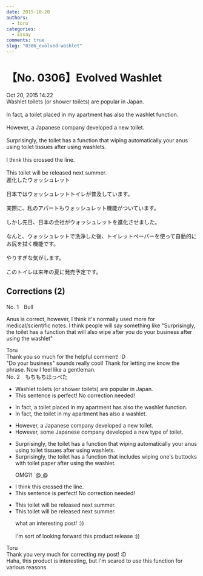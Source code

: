 ```yaml
---
date: 2015-10-20
authors:
  - toru
categories:
  - Essay
comments: true
slug: "0306_evolved-washlet"
---
```


# 【No. 0306】Evolved Washlet
<div class="date">Oct 20, 2015 14:22</div>
<div id="post"><div id="body_show_ori">
Washlet toilets (or shower toilets) are popular in Japan.<br/><br/>In fact, a toilet placed in my apartment has also the washlet function.<br/><br/>However, a Japanese company developed a new toilet.<br/><br/>Surprisingly, the toilet has a function that wiping automatically your anus using toilet tissues after using washlets.<br/><br/>I think this crossed the line.<br/><br/>This toilet will be released next summer.<br/>
</div></div>

<!-- more -->

<div id="post_ja"><div id="body_show_mo">
進化したウォッシュレット<br/><br/>日本ではウォッシュレットトイレが普及しています。<br/><br/>実際に、私のアパートもウォッシュレット機能がついています。<br/><br/>しかし先日、日本の会社がウォッシュレットを進化させました。<br/><br/>なんと、ウォッシュレットで洗浄した後、トイレットペーパーを使って自動的にお尻を拭く機能です。<br/><br/>やりすぎな気がします。<br/><br/>このトイレは来年の夏に発売予定です。
</div></div>

## Corrections (2)
<div id="block"><div class="first_name"> No. 1　<span class="just_name">Bull</span></div><div id="block2">
<p class="comment_small">
 Anus is correct, however, I think it's normally used more for medical/scientific notes. I think people will say something like "Surprisingly, the toilet has a function that will also wipe after you do your business after using the washlet"
</p>

</div><div class="name"><span class="just_name">Toru</span><br>
Thank you so much for the helpful comment! :D<br/>"Do your business" sounds really cool! Thank for letting me know the phrase. Now I feel like a gentleman. 
</div>
</div>
<div id="block"><div class="first_name"> No. 2　<span class="just_name">もちもちほっぺた</span></div><div id="block2">
<ul class="correction_field">
<li class="incorrect">Washlet toilets (or shower toilets) are popular in Japan.</li>
<li class="corrected perfect">This sentence is perfect! No correction needed!</li>
</ul>
<ul class="correction_field">
<li class="incorrect">In fact, a toilet placed in my apartment has also the washlet function.</li>
<li class="corrected correct">
In fact, the toilet in my apartment has also a washlet.
</li>
</ul>
<ul class="correction_field">
<li class="incorrect">However, a Japanese company developed a new toilet.</li>
<li class="corrected correct">
However, some Japanese company developed a new type of toilet.
</li>
</ul>
<ul class="correction_field">
<li class="incorrect">Surprisingly, the toilet has a function that wiping automatically your anus using toilet tissues after using washlets.</li>
<li class="corrected correct">
Surprisingly, the toilet has a function that includes wiping one's buttocks with toilet paper after using the washlet.
<p class="correction_comment">OMG?! `@_@</p>
</li>
</ul>
<ul class="correction_field">
<li class="incorrect">I think this crossed the line.</li>
<li class="corrected perfect">This sentence is perfect! No correction needed!</li>
</ul>
<ul class="correction_field">
<li class="incorrect">This toilet will be released next summer.</li>
<li class="corrected correct">
This toilet will be released next summer.
<p class="correction_comment">what an interesting post! :))<br/><br/>I'm sort of looking forward this product release :))</p>
</li>
</ul>
</div><div class="name"><span class="just_name">Toru</span><br>
Thank you very much for correcting my post! :D<br/>Haha, this product is interesting, but I'm scared to use this function for various reasons.
</div>
</div>
